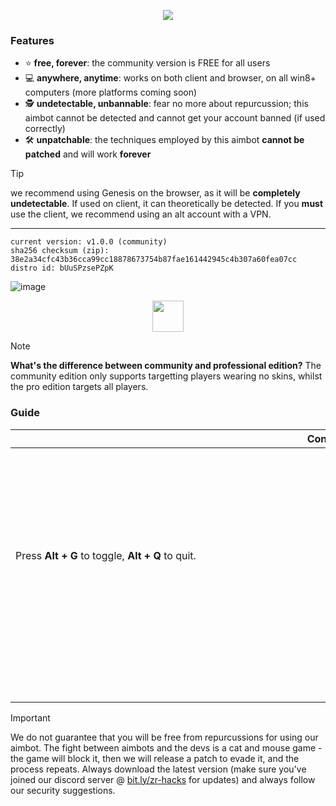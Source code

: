 <p align="center">
  <img src="https://github.com/ZR-Scripting-Squad/genesis/assets/157523173/e1934ce0-2067-4219-9b29-d39f68378d7f" />
<!--   <img src="https://github.com/CtrlAltExecute/genesis/assets/157523173/94b04d67-7b09-4cf9-b30f-020469b3590a" /> -->
</p>



### Features

- ⭐ **free, forever**: the community version is FREE for all users
- 💻 **anywhere, anytime**: works on both client and browser, on all win8+ computers (more platforms coming soon)
- 🕵️ **undetectable, unbannable**: fear no more about repurcussion; this aimbot cannot be detected and cannot get your account banned (if used correctly)
- 🛠️ **unpatchable**: the techniques employed by this aimbot **cannot be patched** and will work **forever**

> [!TIP]
> we recommend using Genesis on the browser, as it will be **completely undetectable**. If used on client, it can theoretically be detected. If you **must** use the client, we recommend using an alt account with a VPN.

<hr />

```
current version: v1.0.0 (community)
sha256 checksum (zip): 38e2a34cfc43b36cca99cc18878673754b87fae161442945c4b307a60fea07cc
distro id: bUuSPzsePZpK
```

![image](https://github.com/ZR-Scripting-Squad/genesis/assets/157523173/fdca957c-fdb9-466d-ab3a-e46af67c6be8)

<p align="center">
  <a href="https://sourceforge.net/projects/zss-genesis/">
  <img src="https://github.com/ZR-Scripting-Squad/genesis/assets/157523173/c8b6dea9-6989-49a1-851a-678ab02f312c" height="50" />
  </a>
</p>


> [!NOTE]
> **What's the difference between community and professional edition?** The community edition only supports targetting players wearing no skins, whilst the pro edition targets all players.

### Guide

| Controls | Installation |
|-|-|
| Press **Alt + G** to toggle, **Alt + Q** to quit.<br/><br/><br/><br/> <img src="https://github.com/ZR-Scripting-Squad/genesis/assets/157523173/c8b6dea9-6989-49a1-851a-678ab02f312c" height="0" width="1000px" />  | It's quick n' easy.<br><br><br>After downloading the `.zip` file, extract it and run the `exe` inside. Make sure that if you move the location of the executable, you move the other files with it too.|

> [!IMPORTANT]
> We do not guarantee that you will be free from repurcussions for using our aimbot. The fight between aimbots and the devs is a cat and mouse game - the game will block it, then we will release a patch to evade it, and the process repeats. Always download the latest version (make sure you've joined our discord server @ [bit.ly/zr-hacks](https://bit.ly/zr-hacks) for updates) and always follow our security suggestions.
